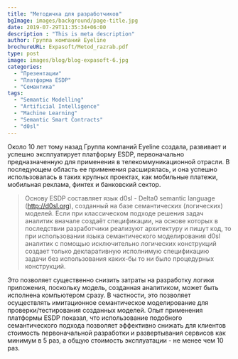 ```yaml
---
title: "Методичка для разработчиков"
bgImage: images/background/page-title.jpg
date: 2019-07-29T11:35:34+06:00
description : "This is meta description"
author: Группа компаний	Eyeline
brochureURL: Expasoft/Metod_razrab.pdf
type: post
image: images/blog/blog-expasoft-6.jpg
categories: 
  - "Презентации"
  - "Платформа ESDP"
  - "Семантика"
tags:
  - "Semantic Modelling"
  - "Artificial Intelligence"
  - "Machine Learning"
  - "Semantic Smart Contracts"
  - "d0sl"
---
```


Около	10	лет	тому	назад	Группа	компаний	Eyeline	создала,	развивает	и	успешно	эксплуатирует	платформу	ESDP,	первоначально	предназначенную	для	применения	в	телекоммуникационной	отрасли.	В	последующем	область	ее	применения	расширялась,	и	она	успешно	использовалась	в	таких	крупных	проектах,	как	мобильные	платежи,	мобильная	реклама,	финтех	и	банковский	сектор.		

>Основу	ESDP	составляет	язык	d0sl -	Delta0	semantic	language	(http://d0sl.org),	созданный	на	базе	семантических	(логических)	моделей.	Если	при	классическом	подходе	решения	задач	аналитик	вначале	создаёт	спецификации,	на	основе	которых	в	последствии	разработчики	реализуют	архитектуру	и	пишут	код,	то	при	использовании	языка	семантического	моделирования d0sl	аналитик	с	помощью	исключительно	логических	конструкций	создает	только	декларативную	исполнимую	спецификацию	задачи	без	использования	каких-бы	то	ни	было	процедурных	конструкций.			

Это	позволяет	существенно	снизить	затраты	на	разработку	логики	приложения,	поскольку	модель,	созданная	аналитиком,	может	быть исполнена	компьютером	сразу.	В	частности,	это	позволяет	осуществлять	имитационное	семантическое	моделирование	для	проверки/тестирования	созданных	моделей.	Опыт	применения	платформы	ESDP	показал,	что	использование	подобного	семантического	подхода	позволяет	эффективно	снижать	для	клиентов	стоимость	первоначальной	разработки	и	развертывания	сервисов	как	минимум	в	5	раз, а	общую	стоимость	эксплуатации -	не	менее	чем	10	раз. 